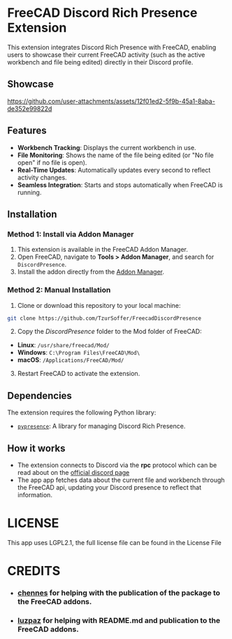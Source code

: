 # FreeCAD Discord Rich Presence Extension

This extension integrates Discord Rich Presence with FreeCAD, enabling users to showcase their current FreeCAD activity (such as the active workbench and file being edited) directly in their Discord profile.

## Showcase
https://github.com/user-attachments/assets/12f01ed2-5f9b-45a1-8aba-de352e99822d

## Features
- **Workbench Tracking**: Displays the current workbench in use.
- **File Monitoring**: Shows the name of the file being edited (or "No file open" if no file is open).
- **Real-Time Updates**: Automatically updates every second to reflect activity changes.
- **Seamless Integration**: Starts and stops automatically when FreeCAD is running.

## Installation

### Method 1: Install via Addon Manager
1. This extension is available in the FreeCAD Addon Manager. 
2. Open FreeCAD, navigate to **Tools > Addon Manager**, and search for `DiscordPresence`.
3. Install the addon directly from the [Addon Manager](https://wiki.freecad.org/Std_AddonMgr).

### Method 2: Manual Installation
1. Clone or download this repository to your local machine:
```bash
git clone https://github.com/TzurSoffer/FreecadDiscordPresence
```
2. Copy the *DiscordPresence* folder to the Mod folder of FreeCAD:
- **Linux**: ```/usr/share/freecad/Mod/```
- **Windows**: ```C:\Program Files\FreeCAD\Mod\```
- **macOS**: ```/Applications/FreeCAD/Mod/```

3. Restart FreeCAD to activate the extension.

## Dependencies
The extension requires the following Python library:
- [`pypresence`](https://github.com/qwertyquerty/pypresence): A library for managing Discord Rich Presence.

## How it works
- The extension connects to Discord via the **rpc** protocol which can be read about on the [official discord page](https://discord.com/developers/docs/topics/rpc)
- The app app fetches data about the current file and workbench through the FreeCAD api, updating your Discord presence to reflect that information.

# LICENSE
This app uses LGPL2.1, the full license file can be found in the License File

# CREDITS
- ### [chennes](https://github.com/chennes) for helping with the publication of the package to the FreeCAD addons.
- ### [luzpaz](https://github.com/luzpaz) for helping with README.md and publication to the FreeCAD addons.